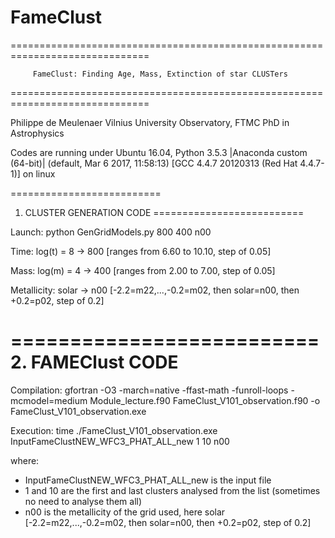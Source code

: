 # FameClust

==============================================================================

         FameClust: Finding Age, Mass, Extinction of star CLUSTers

==============================================================================

Philippe de Meulenaer
Vilnius University Observatory, FTMC
PhD in Astrophysics


Codes are running under Ubuntu 16.04,
Python 3.5.3 |Anaconda custom (64-bit)| (default, Mar  6 2017, 11:58:13) 
[GCC 4.4.7 20120313 (Red Hat 4.4.7-1)] on linux


==========================
1. CLUSTER GENERATION CODE
==========================

Launch: python GenGridModels.py 800 400 n00

Time: log(t) = 8 -> 800 [ranges from 6.60 to 10.10, step of 0.05]

Mass: log(m) = 4 -> 400 [ranges from 2.00 to 7.00, step of 0.05]

Metallicity: solar -> n00 [-2.2=m22,...,-0.2=m02, then solar=n00, then +0.2=p02, step of 0.2]



==========================
2. FAMEClust CODE
==========================

Compilation: gfortran -O3 -march=native -ffast-math -funroll-loops -mcmodel=medium Module_lecture.f90 FameClust_V101_observation.f90 -o FameClust_V101_observation.exe

Execution: time ./FameClust_V101_observation.exe InputFameClustNEW_WFC3_PHAT_ALL_new 1 10 n00

where:
- InputFameClustNEW_WFC3_PHAT_ALL_new is the input file
- 1 and 10 are the first and last clusters analysed from the list (sometimes no need to analyse them all)
- n00 is the metallicity of the grid used, here solar [-2.2=m22,...,-0.2=m02, then solar=n00, then +0.2=p02, step of 0.2]


